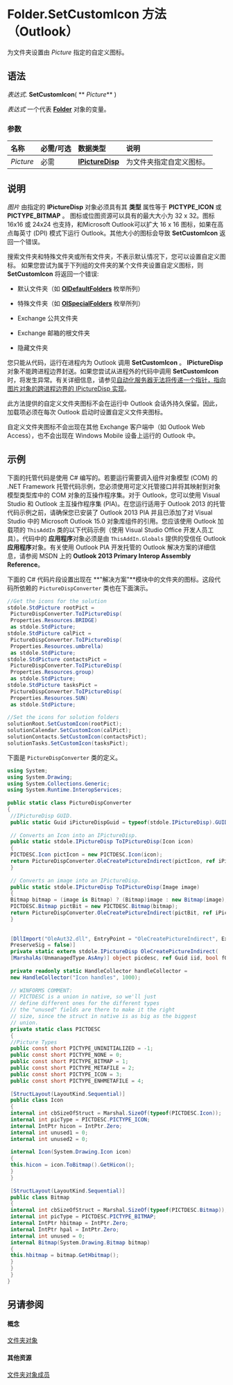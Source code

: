 
# Folder.SetCustomIcon 方法 （Outlook）

为文件夹设置由  _Picture_ 指定的自定义图标。


## 语法

 _表达式_. **SetCustomIcon**( ** _Picture_** )

 _表达式_ 一个代表 **[Folder](3cf6cda8-6d70-666e-2643-9d9c5b9cacfc.md)** 对象的变量。


### 参数



|**名称**|**必需/可选**|**数据类型**|**说明**|
|:-----|:-----|:-----|:-----|
| _Picture_|必需|**[IPictureDisp](http://msdn.microsoft.com/zh-cn/library/ms680762%28VS.85%29.aspx)**|为文件夹指定自定义图标。|

## 说明

 _图片_ 由指定的 **IPictureDisp** 对象必须具有其 **类型** 属性等于 **PICTYPE_ICON** 或 **PICTYPE_BITMAP** 。 图标或位图资源可以具有的最大大小为 32 x 32。图标 16x16 或 24x24 也支持，和Microsoft Outlook可以扩大 16 x 16 图标，如果在高点每英寸 (DPI) 模式下运行 Outlook。其他大小的图标会导致 **SetCustomIcon** 返回一个错误。

搜索文件夹和特殊文件夹或所有文件夹，不表示默认情况下，您可以设置自定义图标。 如果您尝试为属于下列组的文件夹的某个文件夹设置自定义图标，则 **SetCustomIcon** 将返回一个错误:


- 默认文件夹（如  **[OlDefaultFolders](1a17abd8-09b9-d3e1-2d93-0a4d5580a950.md)** 枚举所列）
    
- 特殊文件夹（如  **[OlSpecialFolders](31f32a19-9695-3de4-ef3f-fe763a6f878e.md)** 枚举所列）
    
- Exchange 公共文件夹
    
- Exchange 邮箱的根文件夹
    
- 隐藏文件夹
    
您只能从代码，运行在进程内为 Outlook 调用 **SetCustomIcon** 。 **IPictureDisp** 对象不能跨进程边界封送。如果您尝试从进程外的代码中调用 **SetCustomIcon** 时，将发生异常。有关详细信息，请参见[自动化服务器无法将传递一个指针，指向图片对象的跨进程边界的 IPictureDisp 实现](http://support.microsoft.com/kb/150034)。

此方法提供的自定义文件夹图标不会在运行中 Outlook 会话外持久保留。因此，加载项必须在每次 Outlook 启动时设置自定义文件夹图标。

自定义文件夹图标不会出现在其他 Exchange 客户端中（如 Outlook Web Access），也不会出现在 Windows Mobile 设备上运行的 Outlook 中。


## 示例

下面的托管代码是使用 C# 编写的。若要运行需要调入组件对象模型 (COM) 的 .NET Framework 托管代码示例，您必须使用可定义托管接口并将其映射到对象模型类型库中的 COM 对象的互操作程序集。对于 Outlook，您可以使用 Visual Studio 和 Outlook 主互操作程序集 (PIA)。在您运行适用于 Outlook 2013 的托管代码示例之前，请确保您已安装了 Outlook 2013 PIA 并且已添加了对 Visual Studio 中的 Microsoft Outlook 15.0 对象库组件的引用。您应该使用 Outlook 加载项的  `ThisAddIn` 类的以下代码示例（使用 Visual Studio Office 开发人员工具）。代码中的 **应用程序**对象必须是由  `ThisAddIn.Globals` 提供的受信任 Outlook **应用程序**对象。有关使用 Outlook PIA 开发托管的 Outlook 解决方案的详细信息，请参阅 MSDN 上的  **Outlook 2013 Primary Interop Assembly Reference**。

下面的 C# 代码片段设置出现在 **"解决方案"**模块中的文件夹的图标。这段代码所依赖的  `PictureDispConverter` 类也在下面演示。




```C#
//Get the icons for the solution 
stdole.StdPicture rootPict = 
 PictureDispConverter.ToIPictureDisp( 
 Properties.Resources.BRIDGE) 
 as stdole.StdPicture; 
stdole.StdPicture calPict = 
 PictureDispConverter.ToIPictureDisp( 
 Properties.Resources.umbrella) 
 as stdole.StdPicture; 
stdole.StdPicture contactsPict = 
 PictureDispConverter.ToIPictureDisp( 
 Properties.Resources.group) 
 as stdole.StdPicture; 
stdole.StdPicture tasksPict = 
 PictureDispConverter.ToIPictureDisp( 
 Properties.Resources.SUN) 
 as stdole.StdPicture; 
 
//Set the icons for solution folders 
solutionRoot.SetCustomIcon(rootPict); 
solutionCalendar.SetCustomIcon(calPict); 
solutionContacts.SetCustomIcon(contactsPict); 
solutionTasks.SetCustomIcon(tasksPict);
```

下面是  `PictureDispConverter` 类的定义。




```C#
using System; 
using System.Drawing; 
using System.Collections.Generic; 
using System.Runtime.InteropServices; 
 
public static class PictureDispConverter 
{ 
 //IPictureDisp GUID. 
 public static Guid iPictureDispGuid = typeof(stdole.IPictureDisp).GUID; 
 
 // Converts an Icon into an IPictureDisp. 
 public static stdole.IPictureDisp ToIPictureDisp(Icon icon) 
 { 
 PICTDESC.Icon pictIcon = new PICTDESC.Icon(icon); 
 return PictureDispConverter.OleCreatePictureIndirect(pictIcon, ref iPictureDispGuid, true); 
 } 
 
 // Converts an image into an IPictureDisp. 
 public static stdole.IPictureDisp ToIPictureDisp(Image image) 
 { 
 Bitmap bitmap = (image is Bitmap) ? (Bitmap)image : new Bitmap(image); 
 PICTDESC.Bitmap pictBit = new PICTDESC.Bitmap(bitmap); 
 return PictureDispConverter.OleCreatePictureIndirect(pictBit, ref iPictureDispGuid, true); 
 } 
 
 
 [DllImport("OleAut32.dll", EntryPoint = "OleCreatePictureIndirect", ExactSpelling = true, 
 PreserveSig = false)] 
 private static extern stdole.IPictureDisp OleCreatePictureIndirect( 
 [MarshalAs(UnmanagedType.AsAny)] object picdesc, ref Guid iid, bool fOwn); 
 
 private readonly static HandleCollector handleCollector = 
 new HandleCollector("Icon handles", 1000); 
 
 // WINFORMS COMMENT: 
 // PICTDESC is a union in native, so we'll just 
 // define different ones for the different types 
 // the "unused" fields are there to make it the right 
 // size, since the struct in native is as big as the biggest 
 // union. 
 private static class PICTDESC 
 { 
 //Picture Types 
 public const short PICTYPE_UNINITIALIZED = -1; 
 public const short PICTYPE_NONE = 0; 
 public const short PICTYPE_BITMAP = 1; 
 public const short PICTYPE_METAFILE = 2; 
 public const short PICTYPE_ICON = 3; 
 public const short PICTYPE_ENHMETAFILE = 4; 
 
 [StructLayout(LayoutKind.Sequential)] 
 public class Icon 
 { 
 internal int cbSizeOfStruct = Marshal.SizeOf(typeof(PICTDESC.Icon)); 
 internal int picType = PICTDESC.PICTYPE_ICON; 
 internal IntPtr hicon = IntPtr.Zero; 
 internal int unused1 = 0; 
 internal int unused2 = 0; 
 
 internal Icon(System.Drawing.Icon icon) 
 { 
 this.hicon = icon.ToBitmap().GetHicon(); 
 } 
 } 
 
 [StructLayout(LayoutKind.Sequential)] 
 public class Bitmap 
 { 
 internal int cbSizeOfStruct = Marshal.SizeOf(typeof(PICTDESC.Bitmap)); 
 internal int picType = PICTDESC.PICTYPE_BITMAP; 
 internal IntPtr hbitmap = IntPtr.Zero; 
 internal IntPtr hpal = IntPtr.Zero; 
 internal int unused = 0; 
 internal Bitmap(System.Drawing.Bitmap bitmap) 
 { 
 this.hbitmap = bitmap.GetHbitmap(); 
 } 
 } 
 } 
} 

```


## 另请参阅


#### 概念


[文件夹对象](3cf6cda8-6d70-666e-2643-9d9c5b9cacfc.md)
#### 其他资源


[文件夹对象成员](788acd42-377a-1803-7713-50e45086e2d1.md)